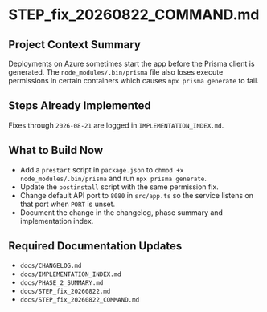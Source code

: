 # STEP_fix_20260822_COMMAND.md
## Project Context Summary
Deployments on Azure sometimes start the app before the Prisma client is generated. The `node_modules/.bin/prisma` file also loses execute permissions in certain containers which causes `npx prisma generate` to fail.

## Steps Already Implemented
Fixes through `2026-08-21` are logged in `IMPLEMENTATION_INDEX.md`.

## What to Build Now
- Add a `prestart` script in `package.json` to `chmod +x node_modules/.bin/prisma` and run `npx prisma generate`.
- Update the `postinstall` script with the same permission fix.
- Change default API port to `8080` in `src/app.ts` so the service listens on that port when `PORT` is unset.
- Document the change in the changelog, phase summary and implementation index.

## Required Documentation Updates
- `docs/CHANGELOG.md`
- `docs/IMPLEMENTATION_INDEX.md`
- `docs/PHASE_2_SUMMARY.md`
- `docs/STEP_fix_20260822.md`
- `docs/STEP_fix_20260822_COMMAND.md`
